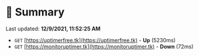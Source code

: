 # 📖 Summary
Last updated: **12/9/2021, 11:52:25 AM**

- `GET` [https://uptimerfree.tk](https://uptimerfree.tk) - **Up** (5230ms)
- `GET` [https://monitoruptimer.tk](https://monitoruptimer.tk) - **Down** (72ms)
